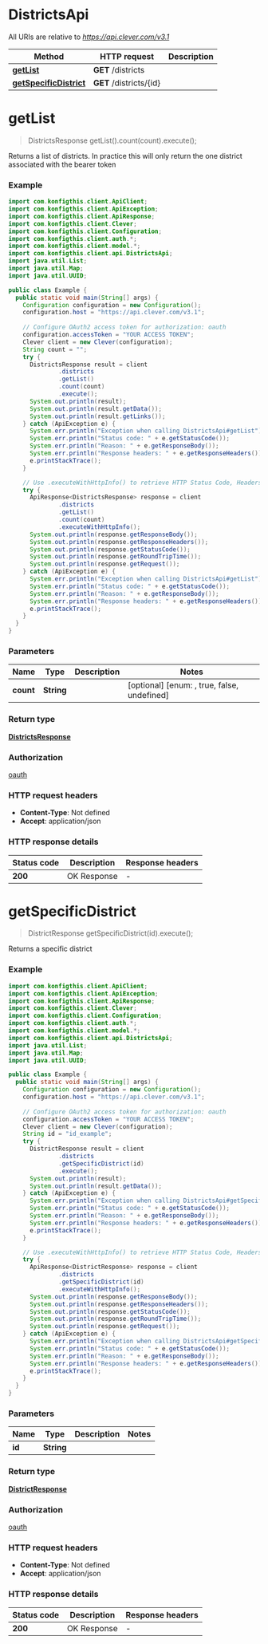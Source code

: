 # DistrictsApi

All URIs are relative to *https://api.clever.com/v3.1*

| Method | HTTP request | Description |
|------------- | ------------- | -------------|
| [**getList**](DistrictsApi.md#getList) | **GET** /districts |  |
| [**getSpecificDistrict**](DistrictsApi.md#getSpecificDistrict) | **GET** /districts/{id} |  |


<a name="getList"></a>
# **getList**
> DistrictsResponse getList().count(count).execute();



Returns a list of districts. In practice this will only return the one district associated with the bearer token

### Example
```java
import com.konfigthis.client.ApiClient;
import com.konfigthis.client.ApiException;
import com.konfigthis.client.ApiResponse;
import com.konfigthis.client.Clever;
import com.konfigthis.client.Configuration;
import com.konfigthis.client.auth.*;
import com.konfigthis.client.model.*;
import com.konfigthis.client.api.DistrictsApi;
import java.util.List;
import java.util.Map;
import java.util.UUID;

public class Example {
  public static void main(String[] args) {
    Configuration configuration = new Configuration();
    configuration.host = "https://api.clever.com/v3.1";
    
    // Configure OAuth2 access token for authorization: oauth
    configuration.accessToken = "YOUR ACCESS TOKEN";
    Clever client = new Clever(configuration);
    String count = "";
    try {
      DistrictsResponse result = client
              .districts
              .getList()
              .count(count)
              .execute();
      System.out.println(result);
      System.out.println(result.getData());
      System.out.println(result.getLinks());
    } catch (ApiException e) {
      System.err.println("Exception when calling DistrictsApi#getList");
      System.err.println("Status code: " + e.getStatusCode());
      System.err.println("Reason: " + e.getResponseBody());
      System.err.println("Response headers: " + e.getResponseHeaders());
      e.printStackTrace();
    }

    // Use .executeWithHttpInfo() to retrieve HTTP Status Code, Headers and Request
    try {
      ApiResponse<DistrictsResponse> response = client
              .districts
              .getList()
              .count(count)
              .executeWithHttpInfo();
      System.out.println(response.getResponseBody());
      System.out.println(response.getResponseHeaders());
      System.out.println(response.getStatusCode());
      System.out.println(response.getRoundTripTime());
      System.out.println(response.getRequest());
    } catch (ApiException e) {
      System.err.println("Exception when calling DistrictsApi#getList");
      System.err.println("Status code: " + e.getStatusCode());
      System.err.println("Reason: " + e.getResponseBody());
      System.err.println("Response headers: " + e.getResponseHeaders());
      e.printStackTrace();
    }
  }
}

```

### Parameters

| Name | Type | Description  | Notes |
|------------- | ------------- | ------------- | -------------|
| **count** | **String**|  | [optional] [enum: , true, false, undefined] |

### Return type

[**DistrictsResponse**](DistrictsResponse.md)

### Authorization

[oauth](../README.md#oauth)

### HTTP request headers

 - **Content-Type**: Not defined
 - **Accept**: application/json

### HTTP response details
| Status code | Description | Response headers |
|-------------|-------------|------------------|
| **200** | OK Response |  -  |

<a name="getSpecificDistrict"></a>
# **getSpecificDistrict**
> DistrictResponse getSpecificDistrict(id).execute();



Returns a specific district

### Example
```java
import com.konfigthis.client.ApiClient;
import com.konfigthis.client.ApiException;
import com.konfigthis.client.ApiResponse;
import com.konfigthis.client.Clever;
import com.konfigthis.client.Configuration;
import com.konfigthis.client.auth.*;
import com.konfigthis.client.model.*;
import com.konfigthis.client.api.DistrictsApi;
import java.util.List;
import java.util.Map;
import java.util.UUID;

public class Example {
  public static void main(String[] args) {
    Configuration configuration = new Configuration();
    configuration.host = "https://api.clever.com/v3.1";
    
    // Configure OAuth2 access token for authorization: oauth
    configuration.accessToken = "YOUR ACCESS TOKEN";
    Clever client = new Clever(configuration);
    String id = "id_example";
    try {
      DistrictResponse result = client
              .districts
              .getSpecificDistrict(id)
              .execute();
      System.out.println(result);
      System.out.println(result.getData());
    } catch (ApiException e) {
      System.err.println("Exception when calling DistrictsApi#getSpecificDistrict");
      System.err.println("Status code: " + e.getStatusCode());
      System.err.println("Reason: " + e.getResponseBody());
      System.err.println("Response headers: " + e.getResponseHeaders());
      e.printStackTrace();
    }

    // Use .executeWithHttpInfo() to retrieve HTTP Status Code, Headers and Request
    try {
      ApiResponse<DistrictResponse> response = client
              .districts
              .getSpecificDistrict(id)
              .executeWithHttpInfo();
      System.out.println(response.getResponseBody());
      System.out.println(response.getResponseHeaders());
      System.out.println(response.getStatusCode());
      System.out.println(response.getRoundTripTime());
      System.out.println(response.getRequest());
    } catch (ApiException e) {
      System.err.println("Exception when calling DistrictsApi#getSpecificDistrict");
      System.err.println("Status code: " + e.getStatusCode());
      System.err.println("Reason: " + e.getResponseBody());
      System.err.println("Response headers: " + e.getResponseHeaders());
      e.printStackTrace();
    }
  }
}

```

### Parameters

| Name | Type | Description  | Notes |
|------------- | ------------- | ------------- | -------------|
| **id** | **String**|  | |

### Return type

[**DistrictResponse**](DistrictResponse.md)

### Authorization

[oauth](../README.md#oauth)

### HTTP request headers

 - **Content-Type**: Not defined
 - **Accept**: application/json

### HTTP response details
| Status code | Description | Response headers |
|-------------|-------------|------------------|
| **200** | OK Response |  -  |

